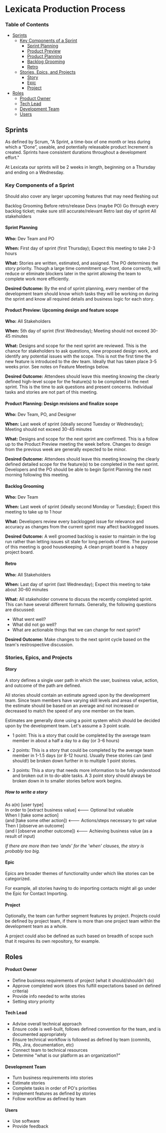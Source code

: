 # Lexicata Production Process

### Table of Contents

* [Sprints](#sprints)
  - [Key Components of a Sprint](#key-components-of-a-sprint)
    - [Sprint Planning](#sprint-planning)
    - [Product Preview](#product-preview-upcoming-design-and-feature-scope)
    - [Product Planning](#product-planning-design-revisions-and-finalize-scope)
    - [Backlog Grooming](#backlog-grooming)
    - [Retro](#retro)
  - [Stories, Epics, and Projects](#stories-epics-and-projects)
    - [Story](#story)
    - [Epic](#epic)
    - [Project](#project)
* [Roles](#roles)
  - [Product Owner](#product-owner)
  - [Tech Lead](#tech-lead)
  - [Development Team](#development-team)
  - [Users](#users)

## Sprints

As defined by Scrum, "A Sprint, a time-box of one month or less during which a “Done”, useable, and potentially releasable product Increment is created. Sprints have consistent durations throughout a development effort."

At Lexicata our sprints will be 2 weeks in length, beginning on a Thursday and ending on a Wednesday.

### Key Components of a Sprint

Should also cover any larger upcoming features that may need fleshing out

Backlog Grooming	Before retro/release	Devs (maybe PO)	Go through every backlog ticket; make sure still accurate/relevant
Retro	last day of sprint	All stakeholders


#### Sprint Planning
**Who:** Dev Team and PO

**When:** First day of sprint (first Thursday); Expect this meeting to take 2-3 hours

**What:** Stories are written, estimated, and assigned. The PO determines the story priority. Though a large time commitment up-front, done correctly, will reduce or eliminate blockers later in the sprint allowing the team to complete work more efficiently.

**Desired Outcome:** By the end of sprint planning, every member of the development team should know which tasks they will be working on during the sprint and know all required details and business logic for each story.

#### Product Preview: Upcoming design and feature scope
**Who:** All Stakeholders

**When:** 5th day of sprint (first Wednesday); Meeting should not exceed 30-45 minutes

**What:** Designs and scope for the next sprint are reviewed. This is the chance for stakeholders to ask questions, view proposed design work, and identify any potential issues with the scope. This is not the first time the new feature is introduced to the dev team. Ideally that has taken place 3-5 weeks prior. See notes on Feature Meetings below.

**Desired Outcome:**  Attendees should leave this meeting knowing the clearly defined high-level scope for the feature(s) to be completed in the next sprint. This is the time to ask questions and present concerns. Individual tasks and stories are not part of this meeting.

#### Product Planning: Design revisions and finalize scope
**Who:** Dev Team, PO, and Designer

**When:** Last week of sprint (ideally second Tuesday or Wednesday); Meeting should not exceed 30-45 minutes

**What:** Designs and scope for the next sprint are confirmed. This is a follow up to the Product Preview meeting the week before. Changes to design from the previous week are generally expected to be minor.

**Desired Outcome:**  Attendees should leave this meeting knowing the clearly defined detailed scope for the feature(s) to be completed in the next sprint. Developers and the PO should be able to begin Sprint Planning the next morning following this meeting.

#### Backlog Grooming
**Who:** Dev Team

**When:** Last week of sprint (ideally second Monday or Tuesday); Expect this meeting to take up to 1 hour

**What:** Developers review every backlogged issue for relevance and accuracy as changes from the current sprint may affect backlogged issues.

**Desired Outcome:** A well groomed backlog is easier to maintain in the log run rather than letting issues sit stale for long periods of time. The purpose of this meeting is good housekeeping. A clean projet board is a happy project board.

#### Retro
**Who:** All Stakeholders

**When:** Last day of sprint (last Wednesday); Expect this meeting to take about 30-60 minutes

**What:** All stakeholder convene to discuss the recently completed sprint. This can have several different formats. Generally, the following questions are discussed:
* What went well?
* What did not go well?
* What are actionable things that we can change for next sprint?

**Desired Outcome:** Make changes to the next sprint cycle based on the team's restrospective discussion.

### Stories, Epics, and Projects

#### Story

A story defines a single user path in which the user, business value, action, and outcome of the path are defined.

All stories should contain an estimate agreed upon by the development team. Since team members have varying skill levels and areas of expertise, the estimate should be based on an average and not increased or decreased to match the speed of any one member on the team.

Estimates are generally done using a point system which should be decided upon by the development team. Let's assume a 3 point scale.

* 1 point: This is a story that could be completed by the average team member in about a half a day to a day (or 3-6 hours)

* 2 points: This is a story that could be completed by the average team member in 1-1.5 days (or 8-12 hours). Usually these stories can (and should!) be broken down further in to multiple 1 point stories.

* 3 points: This a story that needs more information to be fully understood and broken out in to do-able tasks. A 3 point story should always be broken down in to smaller stories before work begins.  


##### How to write a story

As a(n) [user type] </br>
In order to [extract business value] <--- Optional but valuable </br>
When I [take some action]</br>
(and [take some other action]) <--- Actions/steps necessary to get value</br>
Then I [observe an outcome]</br>
(and I [observe another outcome]) <--- Achieving business value (as a result of input)

_If there are more than two 'ands' for the 'when' clauses, the story is probably too big._

#### Epic
Epics are broader themes of functionality under which like stories can be categorized.

For example, all stories having to do importing contacts might all go under the Epic for Contact Importing.

#### Project
Optionally, the team can further segment features by project. Projects could be defined by project team, if there is more than one project team within the development team as a whole.

A project could also be defined as such based on breadth of scope such that it requires its own repository, for example.

## Roles

#### Product Owner
* Define business requirements of project (what it should/shouldn't do)
* Approve completed work (does this fulfill expectations based on defined criteria)
* Provide info needed to write stories
* Setting story priority

#### Tech Lead
* Advise overall technical approach
* Ensure code is well-built, follows defined convention for the team, and is documented appropriately
* Ensure technical workflow is followed as defined by team (commits, PRs, Jira, documentation, etc)
* Connect team to technical resources
* Determine "what is our platform as an organization?"

#### Development Team
* Turn business requirements into stories
* Estimate stories
* Complete tasks in order of PO's priorities
* Implement features as defined by stories
* Follow workflow as defined by team

#### Users
* Use software
* Provide feedback
